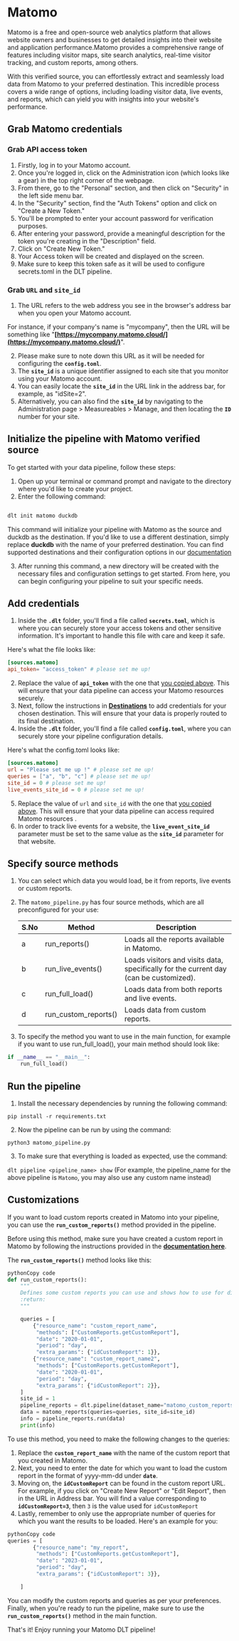 # Matomo
Matomo is a free and open-source web analytics platform that allows website owners and businesses to get detailed insights into their website and application performance.Matomo provides a comprehensive range of features including visitor maps, site search analytics, real-time visitor tracking, and custom reports, among others.

With this verified source, you can effortlessly extract and seamlessly load data from Matomo to your preferred destination. This incredible process covers a wide range of options, including loading visitor data, live events, and reports, which can yield you with insights into your website's performance.

## Grab Matomo credentials

### Grab API access token

1. Firstly, log in to your Matomo account.
2. Once you're logged in, click on the Administration icon (which looks like a gear) in the top right corner of the webpage.
3. From there, go to the "Personal" section, and then click on "Security" in the left side menu bar.
4. In the "Security" section, find the "Auth Tokens" option and click on "Create a New Token."
5. You'll be prompted to enter your account password for verification purposes.
6. After entering your password, provide a meaningful description for the token you're creating in the "Description" field.
7. Click on "Create New Token."
8. Your Access token will be created and displayed on the screen.
9. Make sure to keep this token safe as it will be used to configure secrets.toml in the DLT pipeline.

### Grab `URL` and `site_id`

1. The URL refers to the web address you see in the browser's address bar when you open your Matomo account.

For instance, if your company's name is "mycompany", then the URL will be something like "**[https://mycompany.matomo.cloud/](https://mycompany.matomo.cloud/)**".

2. Please make sure to note down this URL as it will be needed for configuring the **`config.toml`**.
3. The **`site_id`** is a unique identifier assigned to each site that you monitor using your Matomo account.
4. You can easily locate the **`site_id`** in the URL link in the address bar, for example, as "idSite=2".
5. Alternatively, you can also find the **`site_id`** by navigating to the Administration page > Measureables > Manage, and then locating the **`ID`** number for your site.

## Initialize the pipeline with Matomo verified source

To get started with your data pipeline, follow these steps:

1. Open up your terminal or command prompt and navigate to the directory where you'd like to create your project.
2. Enter the following command:

```bash

dlt init matomo duckdb
```

This command will initialize your pipeline with Matomo as the source and duckdb as the destination. If you'd like to use a different destination, simply replace **duckdb** with the name of your preferred destination. You can find supported destinations and their configuration options in our [documentation](../destinations/)

3. After running this command, a new directory will be created with the necessary files and configuration settings to get started. From here, you can begin configuring your pipeline to suit your specific needs.

## Add credentials

1. Inside the **`.dlt`** folder, you'll find a file called **`secrets.toml`**, which is where you can securely store your access tokens and other sensitive information. It's important to handle this file with care and keep it safe.

Here's what the file looks like:

```toml
[sources.matomo]
api_token= "access_token" # please set me up!
```

2. Replace the value of **`api_token`** with the one that [you copied above](matomo.md#grab-api-access-token). This will ensure that your data pipeline can access your Matomo resources securely.
3. Next, follow the instructions in **[Destinations](../destinations/)** to add credentials for your chosen destination. This will ensure that your data is properly routed to its final destination.
4. Inside the **`.dlt`** folder, you'll find a file called **`config.toml`**, where you can securely store your pipeline configuration details.

Here's what the config.toml looks like:

```toml
[sources.matomo]
url = "Please set me up !" # please set me up!
queries = ["a", "b", "c"] # please set me up!
site_id = 0 # please set me up!
live_events_site_id = 0 # please set me up!
```

5. Replace the value of `url` and `site_id`  with the one that [you copied above](matomo.md#grab-url-,-site_id-and-live-event-site-id). This will ensure that your data pipeline can access required Matomo resources .
6. In order to track live events for a website, the **`live_event_site_id`** parameter must be set to the same value as the **`site_id`** parameter for that website.

## **Specify source methods**

1. You can select which data you would load, be it from reports, live events or custom reports.
2. The `matomo_pipeline.py` has four source methods, which are all preconfigured for your use:


    | S.No | Method | Description |
    | --- | --- | --- |
    | a | run_reports() | Loads all the reports available in Matomo. |
    | b | run_live_events() | Loads visitors and visits data, specifically for the current day (can be customized). |
    | c | run_full_load() | Loads data from both reports and live events. |
    | d | run_custom_reports() | Loads data from custom reports. |
3. To specify the method you want to use in the main function, for example if you want to use run_full_load(), your main method should look like:

```python
if __name__ == "__main__":
    run_full_load()

```

## Run the pipeline[](https://dlthub.com/docs/dlt-ecosystem/verified-sources/strapi#run-the-pipeline)

1. Install the necessary dependencies by running the following command:

`pip install -r requirements.txt`

2. Now the pipeline can be run by using the command:

`python3 matomo_pipeline.py`

3. To make sure that everything is loaded as expected, use the command:

`dlt pipeline <pipeline_name> show` (For example, the pipeline_name for the above pipeline is `Matomo`, you may also use any custom name instead)

## Customizations[](https://dlthub.com/docs/dlt-ecosystem/verified-sources/strapi#run-the-pipeline)

If you want to load custom reports created in Matomo into your pipeline, you can use the **`run_custom_reports()`** method provided in the pipeline.

Before using this method, make sure you have created a custom report in Matomo by following the instructions provided in the **[documentation here](https://matomo.org/guide/reporting-tools/custom-reports/)**.

The **`run_custom_reports()`** method looks like this:

```python
pythonCopy code
def run_custom_reports():
    """
    Defines some custom reports you can use and shows how to use for different custom reports
    :return:
    """

    queries = [
        {"resource_name": "custom_report_name",
         "methods": ["CustomReports.getCustomReport"],
         "date": "2020-01-01",
         "period": "day",
         "extra_params": {"idCustomReport": 1}},
        {"resource_name": "custom_report_name2",
         "methods": ["CustomReports.getCustomReport"],
         "date": "2020-01-01",
         "period": "day",
         "extra_params": {"idCustomReport": 2}},
    ]
    site_id = 1
    pipeline_reports = dlt.pipeline(dataset_name="matomo_custom_reports_custom", full_refresh=False, destination='bigquery', pipeline_name="matomo")
    data = matomo_reports(queries=queries, site_id=site_id)
    info = pipeline_reports.run(data)
    print(info)

```

To use this method, you need to make the following changes to the queries:

1. Replace the **`custom_report_name`** with the name of the custom report that you created in Matomo.
2. Next, you need to enter the date for which you want to load the custom report in the format of yyyy-mm-dd under **`date`**.
3. Moving on, the **`idCustomReport`** can be found in the custom report URL. For example, if you click on "Create New Report" or "Edit Report", then in the URL in Address bar. You will find a value corresponding to **`idCustomReport=3`**, then `3` is the value used for `idCustomReport`
4. Lastly, remember to only use the appropriate number of queries for which you want the results to be loaded. Here's an example for you:

```python
pythonCopy code
queries = [
        {"resource_name": "my_report",
         "methods": ["CustomReports.getCustomReport"],
         "date": "2023-01-01",
         "period": "day",
         "extra_params": {"idCustomReport": 3}},

    ]
```

You can modify the custom reports and queries as per your preferences. Finally, when you're ready to run the pipeline, make sure to use the **`run_custom_reports()`** method in the main function.

That's it! Enjoy running your Matomo DLT pipeline!
